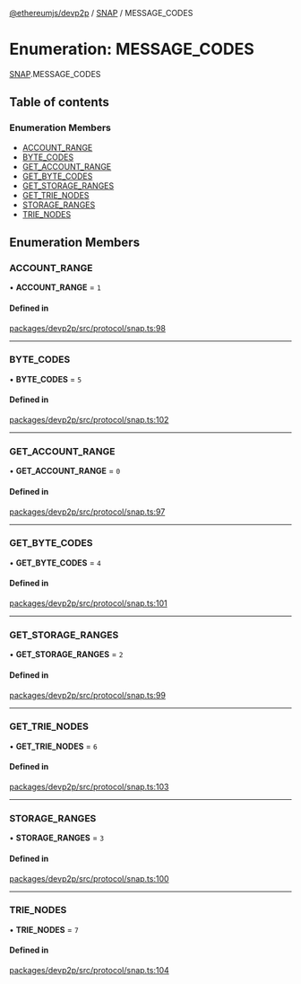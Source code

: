 [@ethereumjs/devp2p](../README.md) / [SNAP](../modules/SNAP.md) / MESSAGE\_CODES

# Enumeration: MESSAGE\_CODES

[SNAP](../modules/SNAP.md).MESSAGE_CODES

## Table of contents

### Enumeration Members

- [ACCOUNT\_RANGE](SNAP.MESSAGE_CODES.md#account_range)
- [BYTE\_CODES](SNAP.MESSAGE_CODES.md#byte_codes)
- [GET\_ACCOUNT\_RANGE](SNAP.MESSAGE_CODES.md#get_account_range)
- [GET\_BYTE\_CODES](SNAP.MESSAGE_CODES.md#get_byte_codes)
- [GET\_STORAGE\_RANGES](SNAP.MESSAGE_CODES.md#get_storage_ranges)
- [GET\_TRIE\_NODES](SNAP.MESSAGE_CODES.md#get_trie_nodes)
- [STORAGE\_RANGES](SNAP.MESSAGE_CODES.md#storage_ranges)
- [TRIE\_NODES](SNAP.MESSAGE_CODES.md#trie_nodes)

## Enumeration Members

### ACCOUNT\_RANGE

• **ACCOUNT\_RANGE** = ``1``

#### Defined in

[packages/devp2p/src/protocol/snap.ts:98](https://github.com/ethereumjs/ethereumjs-monorepo/blob/master/packages/devp2p/src/protocol/snap.ts#L98)

___

### BYTE\_CODES

• **BYTE\_CODES** = ``5``

#### Defined in

[packages/devp2p/src/protocol/snap.ts:102](https://github.com/ethereumjs/ethereumjs-monorepo/blob/master/packages/devp2p/src/protocol/snap.ts#L102)

___

### GET\_ACCOUNT\_RANGE

• **GET\_ACCOUNT\_RANGE** = ``0``

#### Defined in

[packages/devp2p/src/protocol/snap.ts:97](https://github.com/ethereumjs/ethereumjs-monorepo/blob/master/packages/devp2p/src/protocol/snap.ts#L97)

___

### GET\_BYTE\_CODES

• **GET\_BYTE\_CODES** = ``4``

#### Defined in

[packages/devp2p/src/protocol/snap.ts:101](https://github.com/ethereumjs/ethereumjs-monorepo/blob/master/packages/devp2p/src/protocol/snap.ts#L101)

___

### GET\_STORAGE\_RANGES

• **GET\_STORAGE\_RANGES** = ``2``

#### Defined in

[packages/devp2p/src/protocol/snap.ts:99](https://github.com/ethereumjs/ethereumjs-monorepo/blob/master/packages/devp2p/src/protocol/snap.ts#L99)

___

### GET\_TRIE\_NODES

• **GET\_TRIE\_NODES** = ``6``

#### Defined in

[packages/devp2p/src/protocol/snap.ts:103](https://github.com/ethereumjs/ethereumjs-monorepo/blob/master/packages/devp2p/src/protocol/snap.ts#L103)

___

### STORAGE\_RANGES

• **STORAGE\_RANGES** = ``3``

#### Defined in

[packages/devp2p/src/protocol/snap.ts:100](https://github.com/ethereumjs/ethereumjs-monorepo/blob/master/packages/devp2p/src/protocol/snap.ts#L100)

___

### TRIE\_NODES

• **TRIE\_NODES** = ``7``

#### Defined in

[packages/devp2p/src/protocol/snap.ts:104](https://github.com/ethereumjs/ethereumjs-monorepo/blob/master/packages/devp2p/src/protocol/snap.ts#L104)
